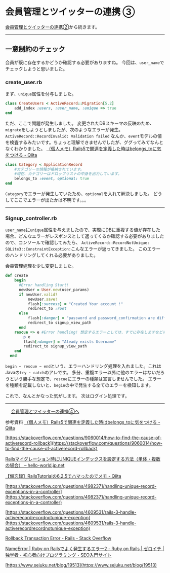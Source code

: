 # 会員管理とツイッターの連携 ③

[会員管理とツイッターの連携②](会員管理とツイッターの連携②.md)から続きます。

- - - -
## 一意制約のチェック

会員が既に存在するかどうか確認する必要がありますね。
今回は、`user_name`でチェックしようと思いました。

### create_user.rb

まず、`unique`属性を付与しました。
```ruby
class CreateUsers < ActiveRecord::Migration[5.2]
	add_index :users, :user_name, :unique => true
end
```
ただ、ここで問題が発生しました。
変更されたDBスキーマの反映のため、`migrate`をしようとしましたが、次のようなエラーが発生。
`ActiveRecord::RecordInvalid: Validation failed`
なんか、`event`モデルの値を検査するみたいです。ちょっと理解できませんでしたが、ググってみてなんとなくわかりました。
[（個人メモ）Rails5で関連を定義した時はbelongs_toに気をつける - Qiita](https://qiita.com/junara/items/ca6f65d2f2a27f185f0e)
```ruby
class Category < ApplicationRecord
    #カテゴリーの情報が格納されています。
    #現在、カテゴリーはドロップリストの中身を出力しています。
    belongs_to :event, optional: true
end
```
`Category`でエラーが発生していたため、`optional`を入れて解決しました。
どうしてここでエラーが出たかは不明です。。。
- - - -
### Signup_controller.rb
`user_name`に`unique`属性を与えましたので、実際にDBに重複する値が存在した場合、どんなエラーがレスポンスとして返ってくるか確認する必要がありましたので、コンソールで確認してみたら、
`ActiveRecord::RecordNotUnique: SQLite3::ConstraintException:`こんなエラーが返ってきました。
このエラーのハンドリングしてくれる必要がありました。

会員管理処理を少し変更しました。
```ruby
def create
    begin
      #Error handling Start!
      newUser = User.new(user_params)
      if newUser.valid?
          newUser.save!
          flash[:success] = "Created Your account !"
          redirect_to :root
      else 
          flash[:danger] = "password and password_confirmation are different.<br> Please make sure password"
          redirect_to signup_view_path
      end
    rescue => e #Error handling! 想定するエラーとしては、すでに存在しますなどのSQLエラー
        p e
        flash[:danger] = "Aleady exists Username"
        redirect_to signup_view_path
    end
  end
```
`begin ~ rescue ~ end`という、エラーハンドリング処理を入れました。これはJavaの`try ~ catch`のアレです。
多分、重複エラー以外に他のエラーはないだろうという勝手な想定で、`rescue`にエラーの種類は宣言しませんでした。
エラーを種類を記載しないと、`begin`の中で発生する全てのエラーを検知します。

これで、なんとかなった気がします。
次はログイン処理です。
- - - -

　																																							[会員管理とツイッターの連携④へ](会員管理とツイッターの連携④.md)





参考資料
[（個人メモ）Rails5で関連を定義した時はbelongs_toに気をつける - Qiita](https://qiita.com/junara/items/ca6f65d2f2a27f185f0e)

[https://stackoverflow.com/questions/9060014/how-to-find-the-cause-of-activerecord-rollback](https://stackoverflow.com/questions/9060014/how-to-find-the-cause-of-activerecord-rollback)

[Railsマイグレーション時にUNIQUEインデックスを設定する方法（単体・複数の場合） – hello-world.jp.net](https://blog.hello-world.jp.net/ruby/1209/)

[【備忘録】RailsTutorialの6.2.5でハマったのでメモ - Qiita](https://qiita.com/yohekan/items/3aea65c4bd0f5c4d15b8)

[https://stackoverflow.com/questions/4982371/handling-unique-record-exceptions-in-a-controller](https://stackoverflow.com/questions/4982371/handling-unique-record-exceptions-in-a-controller)

[https://stackoverflow.com/questions/4609531/rails-3-handle-activerecordrecordnotunique-exception](https://stackoverflow.com/questions/4609531/rails-3-handle-activerecordrecordnotunique-exception)

[Rollback Transaction Error - Rails - Stack Overflow](https://stackoverflow.com/questions/23202842/rollback-transaction-error-rails)

[NameError | Ruby on Railsでよく発生するエラー2 - Ruby on Rails | ゼロイチ | 独学者・初心者向けプログラミング・SEO入門サイト](https://programming-beginner-zeroichi.jp/articles/2)

 [https://www.sejuku.net/blog/19513](https://www.sejuku.net/blog/19513)

 


